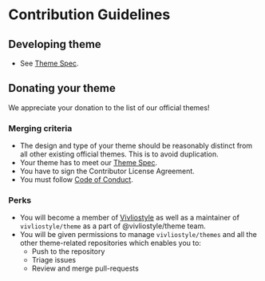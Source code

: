 # Contribution Guidelines

## Developing theme

- See [Theme Spec](./docs/spec.md).

## Donating your theme

We appreciate your donation to the list of our official themes!

### Merging criteria

- The design and type of your theme should be reasonably distinct from all other existing official themes. This is to avoid duplication.
- Your theme has to meet our [Theme Spec](./docs/spec.md).
- You have to sign the Contributor License Agreement.
- You must follow [Code of Conduct](CODE_OF_CONDUCT.md).

### Perks

- You will become a member of [Vivliostyle](https://github.com/vivliostyle) as well as a maintainer of `vivliostyle/theme` as a part of @vivliostyle/theme team.
- You will be given permissions to manage `vivliostyle/themes` and all the other theme-related repositories which enables you to:
  - Push to the repository
  - Triage issues
  - Review and merge pull-requests
